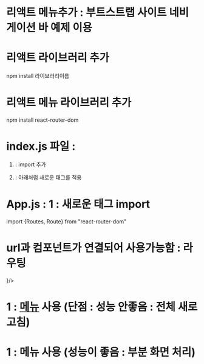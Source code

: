 # 리액트 메뉴추가 : 부트스트랩 사이트 네비게이션 바 예제 이용

# 리액트 라이브러리 추가

npm install 라이브러리이름

# 리액트 메뉴 라이브러리 추가

npm install react-router-dom

# index.js 파일 :

1.  : import 추가

2.  : 아래처럼 새로운 태그를 적용
    <BrowserRouter>
    <App />
    </BrowserRouter>

# App.js : 1 : 새로운 태그 import 
 import {Routes, Route} from "react-router-dom"
  <Routes><Route /></Routes>
# url과 컴포넌트가 연결되어 사용가능함 : 라우팅
   <Routes>   
       <Route path="url" element={<컴포넌트명 />}/>    
    </Routes>

# 1 : <a href="url">메뉴</a> 사용 (단점 : 성능 안좋음 : 전체 새로고침)
# 1 : <Link to="url">메뉴</Link> 사용 (성능이 좋음 : 부분 화면 처리)
